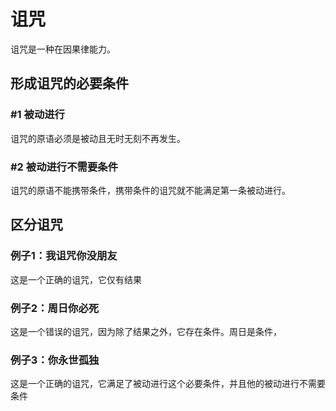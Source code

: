 # 诅咒

诅咒是一种在因果律能力。

## 形成诅咒的必要条件

### #1 被动进行

诅咒的原语必须是被动且无时无刻不再发生。

### #2 被动进行不需要条件

诅咒的原语不能携带条件，携带条件的诅咒就不能满足第一条被动进行。

## 区分诅咒

### 例子1：我诅咒你没朋友

这是一个正确的诅咒，它仅有结果

### 例子2：周日你必死

这是一个错误的诅咒，因为除了结果之外，它存在条件。周日是条件，

### 例子3：你永世孤独

这是一个正确的诅咒，它满足了被动进行这个必要条件，并且他的被动进行不需要条件